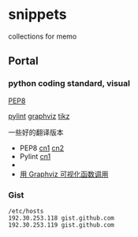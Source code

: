 # snippets
collections for memo

## Portal

### python coding standard, visual
[PEP8][PEP8]

[pylint](https://www.pylint.org)
[graphviz](http://www.graphviz.org)
[tikz](http://texample.net/tikz/)

一些好的翻译版本
+ PEP8 [cn1][PEP8_CN1] [cn2][PEP8_CN2]  
+ Pylint [cn1][PYLINT_CN1]
+ 
+ [用 Graphviz 可视化函数调用](https://www.ibm.com/developerworks/cn/linux/l-graphvis/)

### Gist
```
/etc/hosts
192.30.253.118 gist.github.com
192.30.253.119 gist.github.com
```

[PEP8]: https://www.python.org/dev/peps/pep-0008/
[PEP8_CN1]: https://www.cnblogs.com/ajianbeyourself/p/4377933.html
[PEP8_CN2]: https://my.oschina.net/u/1433482/blog/464444?p=1
[PYLINT_CN1]: https://www.ibm.com/developerworks/cn/linux/l-cn-pylint/

